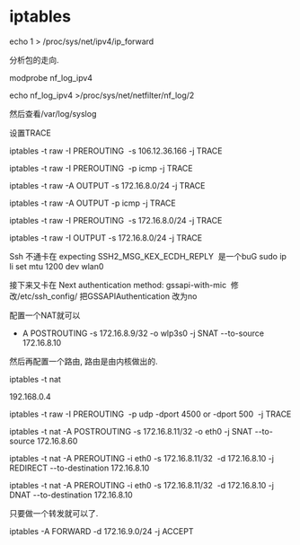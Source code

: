 # iptables

echo 1 > /proc/sys/net/ipv4/ip_forward

分析包的走向.

modprobe nf_log_ipv4

echo nf_log_ipv4 >/proc/sys/net/netfilter/nf_log/2

然后查看/var/log/syslog

设置TRACE

iptables -t raw -I PREROUTING  -s 106.12.36.166 -j TRACE

iptables -t raw -I PREROUTING  -p icmp -j TRACE

iptables -t raw -A OUTPUT -s 172.16.8.0/24 -j TRACE

iptables -t raw -A OUTPUT -p icmp -j TRACE

iptables -t raw -I PREROUTING  -s 172.16.8.0/24 -j TRACE

iptables -t raw -I OUTPUT -s 172.16.8.0/24 -j TRACE

Ssh 不通卡在 expecting SSH2_MSG_KEX_ECDH_REPLY  是一个buG sudo ip li set mtu 1200 dev wlan0

接下来又卡在 Next authentication method: gssapi-with-mic  修改/etc/ssh_config/ 把GSSAPIAuthentication 改为no

配置一个NAT就可以

- A POSTROUTING -s 172.16.8.9/32 -o wlp3s0 -j SNAT --to-source 172.16.8.10

然后再配置一个路由, 路由是由内核做出的.

iptables -t nat

192.168.0.4

iptables -t raw -I PREROUTING  -p udp -dport 4500 or -dport 500  -j TRACE

iptables -t nat -A POSTROUTING -s 172.16.8.11/32 -o eth0 -j SNAT --to-source 172.16.8.60

iptables -t nat -A PREROUTING -i eth0 -s 172.16.8.11/32  -d 172.16.8.10 -j REDIRECT --to-destination 172.16.8.10

iptables -t nat -A PREROUTING -i eth0 -s 172.16.8.11/32  -d 172.16.8.10 -j DNAT --to-destination 172.16.8.10

只要做一个转发就可以了.

iptables -A FORWARD -d 172.16.9.0/24 -j ACCEPT